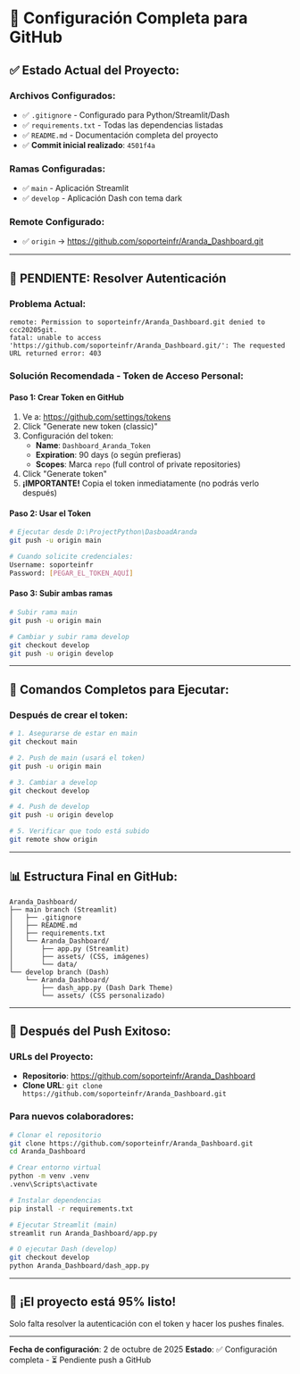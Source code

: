 # 🚀 Configuración Completa para GitHub

## ✅ **Estado Actual del Proyecto:**

### **Archivos Configurados:**
- ✅ `.gitignore` - Configurado para Python/Streamlit/Dash
- ✅ `requirements.txt` - Todas las dependencias listadas
- ✅ `README.md` - Documentación completa del proyecto
- ✅ **Commit inicial realizado**: `4501f4a`

### **Ramas Configuradas:**
- ✅ `main` - Aplicación Streamlit
- ✅ `develop` - Aplicación Dash con tema dark

### **Remote Configurado:**
- ✅ `origin` → https://github.com/soporteinfr/Aranda_Dashboard.git

---

## 🔐 **PENDIENTE: Resolver Autenticación**

### **Problema Actual:**
```
remote: Permission to soporteinfr/Aranda_Dashboard.git denied to ccc20205git.
fatal: unable to access 'https://github.com/soporteinfr/Aranda_Dashboard.git/': The requested URL returned error: 403
```

### **Solución Recomendada - Token de Acceso Personal:**

#### **Paso 1: Crear Token en GitHub**
1. Ve a: https://github.com/settings/tokens
2. Click "Generate new token (classic)"
3. Configuración del token:
   - **Name**: `Dashboard_Aranda_Token`
   - **Expiration**: 90 days (o según prefieras)
   - **Scopes**: Marca `repo` (full control of private repositories)
4. Click "Generate token"
5. **¡IMPORTANTE!** Copia el token inmediatamente (no podrás verlo después)

#### **Paso 2: Usar el Token**
```bash
# Ejecutar desde D:\ProjectPython\DasboadAranda
git push -u origin main

# Cuando solicite credenciales:
Username: soporteinfr
Password: [PEGAR_EL_TOKEN_AQUÍ]
```

#### **Paso 3: Subir ambas ramas**
```bash
# Subir rama main
git push -u origin main

# Cambiar y subir rama develop
git checkout develop
git push -u origin develop
```

---

## 🎯 **Comandos Completos para Ejecutar:**

### **Después de crear el token:**
```bash
# 1. Asegurarse de estar en main
git checkout main

# 2. Push de main (usará el token)
git push -u origin main

# 3. Cambiar a develop
git checkout develop

# 4. Push de develop
git push -u origin develop

# 5. Verificar que todo está subido
git remote show origin
```

---

## 📊 **Estructura Final en GitHub:**

```
Aranda_Dashboard/
├── main branch (Streamlit)
│   ├── .gitignore
│   ├── README.md
│   ├── requirements.txt
│   └── Aranda_Dashboard/
│       ├── app.py (Streamlit)
│       ├── assets/ (CSS, imágenes)
│       └── data/
└── develop branch (Dash)
    └── Aranda_Dashboard/
        ├── dash_app.py (Dash Dark Theme)
        └── assets/ (CSS personalizado)
```

---

## 🔄 **Después del Push Exitoso:**

### **URLs del Proyecto:**
- **Repositorio**: https://github.com/soporteinfr/Aranda_Dashboard
- **Clone URL**: `git clone https://github.com/soporteinfr/Aranda_Dashboard.git`

### **Para nuevos colaboradores:**
```bash
# Clonar el repositorio
git clone https://github.com/soporteinfr/Aranda_Dashboard.git
cd Aranda_Dashboard

# Crear entorno virtual
python -m venv .venv
.venv\Scripts\activate

# Instalar dependencias
pip install -r requirements.txt

# Ejecutar Streamlit (main)
streamlit run Aranda_Dashboard/app.py

# O ejecutar Dash (develop)
git checkout develop
python Aranda_Dashboard/dash_app.py
```

---

## 🎉 **¡El proyecto está 95% listo!**

Solo falta resolver la autenticación con el token y hacer los pushes finales.

---

**Fecha de configuración**: 2 de octubre de 2025
**Estado**: ✅ Configuración completa - ⏳ Pendiente push a GitHub